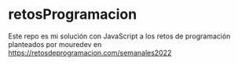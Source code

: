 # retosProgramacion
Este repo es mi solución con JavaScript a los retos de programación planteados por mouredev en https://retosdeprogramacion.com/semanales2022
